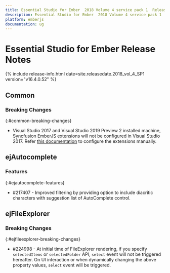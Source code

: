 ```yaml
---
title: Essential Studio for Ember  2018 Volume 4 service pack 1  Release Notes  
description: Essential Studio for Ember  2018 Volume 4 service pack 1  Release Notes  
platform: emberjs
documentation: ug
---
```


# Essential Studio for Ember  Release Notes  

{% include release-info.html date=site.releasedate.2018_vol_4_SP1  version="v16.4.0.52" %} 


## Common

### Breaking Changes
{:#common-breaking-changes}


* Visual Studio 2017 and Visual Studio 2019 Preview 2 installed machine, Syncfusion EmberJS extensions will not be configured in Visual Studio 2017. Refer [this documentation](https://help.syncfusion.com/common/essential-studio/utilities#vsix-installer) to configure the extensions manually. 
## ejAutocomplete

### Features
{:#ejautocomplete-features}

* \#217407 - Improved filtering by providing option to include diacritic characters with suggestion list of AutoComplete control.
## ejFileExplorer

### Breaking Changes
{:#ejfileexplorer-breaking-changes}

* \#224998 - At initial time of FileExplorer rendering, if you specify `selectedItems` or `selectedFolder` API, `select` event will not be triggered hereafter. On UI interaction or when dynamically changing the above property values, `select` event will be triggered.
